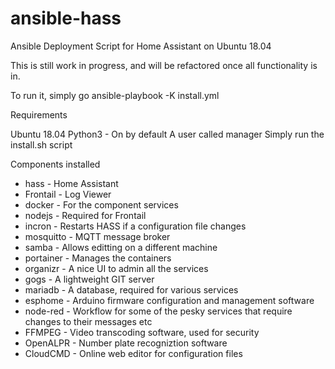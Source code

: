 # ansible-hass
Ansible Deployment Script for Home Assistant on Ubuntu 18.04

This is still work in progress, and will be refactored once all functionality is in.  

To run it, simply go ansible-playbook -K install.yml

Requirements

Ubuntu 18.04
Python3 - On by default
A user called manager
Simply run the install.sh script

Components installed
  - hass - Home Assistant
  - Frontail - Log Viewer
  - docker - For the component services
  - nodejs - Required for Frontail
  - incron - Restarts HASS if a configuration file changes
  - mosquitto - MQTT message broker
  - samba - Allows editting on a different machine
  - portainer - Manages the containers
  - organizr - A nice UI to admin all the services
  - gogs - A lightweight GIT server
  - mariadb - A database, required for various services
  - esphome - Arduino firmware configuration and management software
  - node-red - Workflow for some of the pesky services that require changes to their messages etc
  - FFMPEG - Video transcoding software, used for security 
  - OpenALPR - Number plate recogniztion software
  - CloudCMD - Online web editor for configuration files
